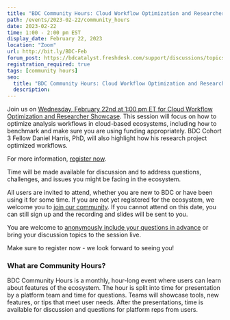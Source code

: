 ```yaml
---
title: "BDC Community Hours: Cloud Workflow Optimization and Researcher Showcase"
path: /events/2023-02-22/community_hours
date: 2023-02-22
time: 1:00 - 2:00 pm EST
display_date: February 22, 2023
location: "Zoom"
url: http://bit.ly/BDC-Feb
forum_post: https://bdcatalyst.freshdesk.com/support/discussions/topics/60000407372
registration_required: true
tags: [community hours]
seo:
  title: "BDC Community Hours: Cloud Workflow Optimization and Researcher Showcase"
  description:
---
```


Join us on [Wednesday, February 22nd at 1:00 pm ET for Cloud Workflow Optimization and Researcher Showcase](http://bit.ly/BDC-Feb). This session will focus on how to optimize analysis workflows in cloud-based ecosystems, including how to benchmark and make sure you are using funding appropriately. BDC Cohort 3 Fellow Daniel Harris, PhD, will also highlight how his research project optimized workflows.

For more information, [register now](http://bit.ly/BDC-Feb).

Time will be made available for discussion and to address questions, challenges, and issues you might be facing in the ecosystem.

All users are invited to attend, whether you are new to BDC or have been using it for some time. If you are not yet registered for the ecosystem, we welcome you to [join our community](https://biodatacatalyst.nhlbi.nih.gov/contact/ecosystem/). If you cannot attend on this date, you can still sign up and the recording and slides will be sent to you.

You are welcome to [anonymously include your questions in advance](https://forms.gle/iPifJTM5q2eeKa7UA) or bring your discussion topics to the session live.

Make sure to register now - we look forward to seeing you!

### What are Community Hours?

BDC Community Hours is a monthly, hour-long event where users can learn about features of the ecosystem. The hour is split into time for presentation by a platform team and time for questions. Teams will showcase tools, new features, or tips that meet user needs. After the presentations, time is available for discussion and questions for platform reps from users.